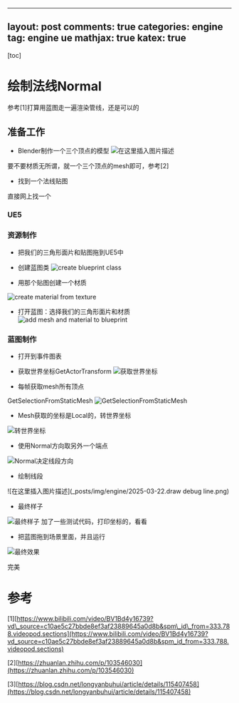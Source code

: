 
---
layout: post
comments: true
categories: engine
tag: engine ue
mathjax: true
katex: true
---
[toc]

# 绘制法线Normal
参考\[1\]打算用蓝图走一遍渲染管线，还是可以的





## 准备工作
* Blender制作一个三个顶点的模型
![在这里插入图片描述](https://github.com/pkxpp/pkxpp.github.io/blob/master/_posts/img/engine/2025-03-22.triangle_blender.png?raw=true)

要不要材质无所谓，就一个三个顶点的mesh即可，参考\[2\]


* 找到一个法线贴图

直接网上找一个

### UE5


### 资源制作
* 把我们的三角形面片和贴图拖到UE5中 
* 创建蓝图类
![create blueprint class ](https://github.com/pkxpp/pkxpp.github.io/blob/master/_posts/img/engine/2025-03-22.create%20blueprint%20class.png?raw=true)

* 用那个贴图创建一个材质

![create material from texture](https://github.com/pkxpp/pkxpp.github.io/blob/master/_posts/img/engine/2025-03-22.create%20material%20using%20texture.png?raw=true)


* 打开蓝图：选择我们的三角形面片和材质
![add mesh and material to blueprint](https://github.com/pkxpp/pkxpp.github.io/blob/master/_posts/img/engine/2025-03-22.%20add%20mesh%20and%20material%20to%20blueprint.png?raw=true)

### 蓝图制作
* 打开到事件图表
* 获取世界坐标GetActorTransform
![获取世界坐标](https://github.com/pkxpp/pkxpp.github.io/blob/master/_posts/img/engine/2025-03-22.get%20world%20position.png?raw=true)

* 每帧获取mesh所有顶点

GetSelectionFromStaticMesh
![GetSelectionFromStaticMesh](https://github.com/pkxpp/pkxpp.github.io/blob/master/_posts/img/engine/2025-03-22.GetSelectionFromStaticMesh.png?raw=true)

* Mesh获取的坐标是Local的，转世界坐标

![转世界坐标](https://github.com/pkxpp/pkxpp.github.io/blob/master/_posts/img/engine/2025-03-22.local%202%20world.png?raw=true)


* 使用Normal方向取另外一个端点

![Normal决定线段方向](https://github.com/pkxpp/pkxpp.github.io/blob/master/_posts/img/engine/2025-03-22.line%20segment%20another%20point.png?raw=true)


* 绘制线段

![在这里插入图片描述](_posts/img/engine/2025-03-22.draw debug line.png)

* 最终样子

![最终样子](https://github.com/pkxpp/pkxpp.github.io/blob/master/_posts/img/engine/2025-03-22.the%20full%20blueprint.png?raw=true)
加了一些测试代码，打印坐标的，看看

* 把蓝图拖到场景里面，并且运行

![最终效果](https://github.com/pkxpp/pkxpp.github.io/blob/master/_posts/img/engine/2025-03-22.draw%20normals.png?raw=true)

完美


# 参考
\[1\][https://www.bilibili.com/video/BV1Bd4y16739?vd\_source=c10ae5c27bbde8ef3af23889645a0d8b&spm\_id\_from=333.788.videopod.sections](https://www.bilibili.com/video/BV1Bd4y16739?vd_source=c10ae5c27bbde8ef3af23889645a0d8b&spm_id_from=333.788.videopod.sections)

\[2\][https://zhuanlan.zhihu.com/p/103546030](https://zhuanlan.zhihu.com/p/103546030)

\[3\][https://blog.csdn.net/longyanbuhui/article/details/115407458](https://blog.csdn.net/longyanbuhui/article/details/115407458)
